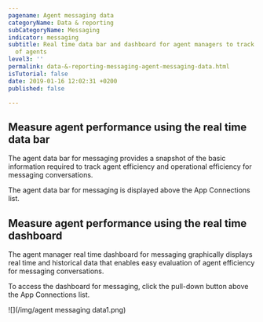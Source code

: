 ```yaml
---
pagename: Agent messaging data
categoryName: Data & reporting
subCategoryName: Messaging
indicator: messaging
subtitle: Real time data bar and dashboard for agent managers to track performance
  of agents
level3: ''
permalink: data-&-reporting-messaging-agent-messaging-data.html
isTutorial: false
date: 2019-01-16 12:02:31 +0200
published: false

---
```

## **Measure agent performance using the real time data bar**

The agent data bar for messaging provides a snapshot of the basic information required to track agent efficiency and operational efficiency for messaging conversations.

The agent data bar for messaging is displayed above the App Connections list.

## **Measure agent performance using the real time dashboard**

The agent manager real time dashboard for messaging graphically displays real time and historical data that enables easy evaluation of agent efficiency for messaging conversations.

To access the dashboard for messaging, click the pull-down button above the App Connections list.

![](/img/agent messaging data1.png)